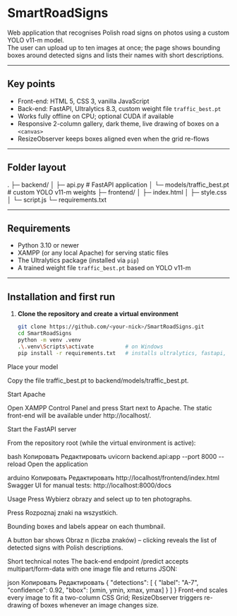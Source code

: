 # SmartRoadSigns

Web application that recognises Polish road signs on photos using a custom YOLO v11-m model.  
The user can upload up to ten images at once; the page shows bounding boxes around detected signs and lists their names with short descriptions.

---

## Key points

* Front-end: HTML 5, CSS 3, vanilla JavaScript  
* Back-end: FastAPI, Ultralytics 8.3, custom weight file `traffic_best.pt`  
* Works fully offline on CPU; optional CUDA if available  
* Responsive 2-column gallery, dark theme, live drawing of boxes on a `<canvas>`  
* ResizeObserver keeps boxes aligned even when the grid re-flows

---

## Folder layout

.
├─ backend/
│ ├─ api.py # FastAPI application
│ └─ models/traffic_best.pt # custom YOLO v11-m weights
├─ frontend/
│ ├─ index.html
│ ├─ style.css
│ └─ script.js
└─ requirements.txt


---

## Requirements

* Python 3.10 or newer  
* XAMPP (or any local Apache) for serving static files  
* The Ultralytics package (installed via `pip`)  
* A trained weight file `traffic_best.pt` based on YOLO v11-m

---

## Installation and first run

1. **Clone the repository and create a virtual environment**

   ```bash
   git clone https://github.com/<your-nick>/SmartRoadSigns.git
   cd SmartRoadSigns
   python -m venv .venv
   .\.venv\Scripts\activate          # on Windows
   pip install -r requirements.txt   # installs ultralytics, fastapi, uvicorn, pillow
Place your model

Copy the file traffic_best.pt to backend/models/traffic_best.pt.

Start Apache

Open XAMPP Control Panel and press Start next to Apache.
The static front-end will be available under http://localhost/.

Start the FastAPI server

From the repository root (while the virtual environment is active):

bash
Копировать
Редактировать
uvicorn backend.api:app --port 8000 --reload
Open the application

arduino
Копировать
Редактировать
http://localhost/frontend/index.html
Swagger UI for manual tests:
http://localhost:8000/docs

Usage
Press Wybierz obrazy and select up to ten photographs.

Press Rozpoznaj znaki na wszystkich.

Bounding boxes and labels appear on each thumbnail.

A button bar shows Obraz n (liczba znaków) – clicking reveals the list of detected signs with Polish descriptions.

Short technical notes
The back-end endpoint /predict accepts multipart/form-data with one image file and returns JSON:

json
Копировать
Редактировать
{
  "detections": [
    {
      "label": "A-7",
      "confidence": 0.92,
      "bbox": [xmin, ymin, xmax, ymax]
    }
  ]
}
Front-end scales every image to fit a two-column CSS Grid; ResizeObserver triggers re-drawing of boxes whenever an image changes size.
